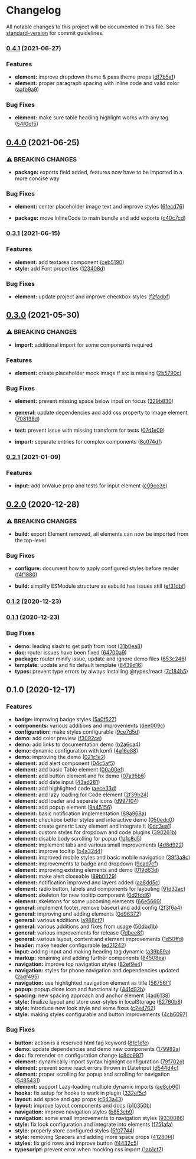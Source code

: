 # Changelog

All notable changes to this project will be documented in this file. See [standard-version](https://github.com/conventional-changelog/standard-version) for commit guidelines.

### [0.4.1](https://github.com/tobua/naven/compare/v0.4.0...v0.4.1) (2021-06-27)


### Features

* **element:** improve dropdown theme & pass theme props ([df7b5a1](https://github.com/tobua/naven/commit/df7b5a11da09d41c163891dc011ec822d8cedd9f))
* **element:** proper paragraph spacing with inline code and valid color ([aafb9a9](https://github.com/tobua/naven/commit/aafb9a990219c442470998da76a33c0348d3a3d2))


### Bug Fixes

* **element:** make sure table heading highlight works with any tag ([54f0cf5](https://github.com/tobua/naven/commit/54f0cf58686806a2937e1dbe0cec60c36888aa9c))

## [0.4.0](https://github.com/tobua/naven/compare/v0.3.1...v0.4.0) (2021-06-25)


### ⚠ BREAKING CHANGES

* **package:** exports field added, features now have to be imported in a more concise way

### Bug Fixes

* **element:** center placeholder image text and improve styles ([6fecd76](https://github.com/tobua/naven/commit/6fecd76e71b29d9d8817968bcb67920bd5fa7513))


* **package:** move InlineCode to main bundle and add exports ([c40c7cd](https://github.com/tobua/naven/commit/c40c7cd45496a5959728f7614ab885fa89e1d596))

### [0.3.1](https://github.com/tobua/naven/compare/v0.3.0...v0.3.1) (2021-06-15)


### Features

* **element:** add textarea component ([ceb5190](https://github.com/tobua/naven/commit/ceb51905c4d806c74d53275838637c04070239b7))
* **style:** add Font properties ([123408d](https://github.com/tobua/naven/commit/123408db88e1e49e12995bb8151e332b52a7b364))


### Bug Fixes

* **element:** update project and improve checkbox styles ([f2fadbf](https://github.com/tobua/naven/commit/f2fadbfb119310c61c941b2534b3dfd0a7451cf7))

## [0.3.0](https://github.com/tobua/naven/compare/v0.2.1...v0.3.0) (2021-05-30)


### ⚠ BREAKING CHANGES

* **import:** additional import for some components required

### Features

* **element:** create placeholder mock image if src is missing ([2b5790c](https://github.com/tobua/naven/commit/2b5790c8ef296e9e8f2a3ea0ca66faf66671ba68))


### Bug Fixes

* **element:** prevent missing space below input on focus ([329b830](https://github.com/tobua/naven/commit/329b830aa5d566e7c4160d813f6612ecebdd1be6))
* **general:** update dependencies and add css property to Image element ([708138d](https://github.com/tobua/naven/commit/708138d9608c72b9894a7c6d944fdff37b9ada7c))
* **test:** prevent issue with missing transform for tests ([07d1e09](https://github.com/tobua/naven/commit/07d1e093649d6ae3f6ebedaff05e9aa9f7592280))


* **import:** separate entries for complex components ([8c074df](https://github.com/tobua/naven/commit/8c074dff8378e0c347a22c1b4434503f25a2c95e))

### [0.2.1](https://github.com/tobua/naven/compare/v0.2.0...v0.2.1) (2021-01-09)


### Features

* **input:** add onValue prop and tests for input element ([c09cc3e](https://github.com/tobua/naven/commit/c09cc3e2380df5f325fe53bc3a8838a919e50374))

## [0.2.0](https://github.com/tobua/naven/compare/v0.1.2...v0.2.0) (2020-12-28)


### ⚠ BREAKING CHANGES

* **build:** export Element removed, all elements can now be imported from the top-level

### Bug Fixes

* **configure:** document how to apply configured styles before render ([f4f1880](https://github.com/tobua/naven/commit/f4f188084bd21bd95d98b3235738b4480452fb04))


* **build:** simplify ESModule structure as esbuild has issues still ([ef31dbf](https://github.com/tobua/naven/commit/ef31dbf3258d3a3aaf87eb6a70e8d13da0063353))

### [0.1.2](https://github.com/tobua/naven/compare/v0.1.1...v0.1.2) (2020-12-23)

### [0.1.1](https://github.com/tobua/naven/compare/v0.1.0...v0.1.1) (2020-12-23)


### Bug Fixes

* **demo:** leading slash to get path from root ([31b0ea8](https://github.com/tobua/naven/commit/31b0ea86886744504045e414074186b7da93a1ce))
* **doc:** router issues have been fixed ([64700a9](https://github.com/tobua/naven/commit/64700a9c80b5aa6bde7a124f764319334f5b5e97))
* **package:** router minify issue, update and ignore demo files ([653c246](https://github.com/tobua/naven/commit/653c24686ffac401ea43c747f2cd9f2d10feadf5))
* **template:** update and fix default template ([8439d16](https://github.com/tobua/naven/commit/8439d16037b13128979401ac6f9a1726b1e74b98))
* **types:** prevent type errors by always installing @types/react ([7c184b5](https://github.com/tobua/naven/commit/7c184b5f168d1064c913777ab06ed855d0221bfb))

## 0.1.0 (2020-12-17)


### Features

* **badge:** improving badge styles ([5a0f527](https://github.com/tobua/naven/commit/5a0f5272483250b6cfdaace51ef3ffd489dae4b6))
* **components:** various additions and improvements ([dee009c](https://github.com/tobua/naven/commit/dee009c48c56abc83d416a2c049cea66552bc2cd))
* **configuration:** make styles configurable ([9ce7d5d](https://github.com/tobua/naven/commit/9ce7d5dc0be64c9d967f26d9b3b4c14b34b6a980))
* **demo:** add color preview ([f3092ce](https://github.com/tobua/naven/commit/f3092ced2ede17614b9432e35c7c6f4d76a76de4))
* **demo:** add links to documentation demo ([b2a6ca4](https://github.com/tobua/naven/commit/b2a6ca405ff4410588c9b8c91681aa0f7c73e03a))
* **demo:** dynamic configuration with konfi ([4a16e88](https://github.com/tobua/naven/commit/4a16e8856e3b4492cbb920d23662d01eb2044fcf))
* **demo:** improving the demo ([021c1e2](https://github.com/tobua/naven/commit/021c1e202174688f9894efe46e21206f2ce01c85))
* **element:** add alert component ([04c5af5](https://github.com/tobua/naven/commit/04c5af548ec5e607d779b6c64f6820526b8c3625))
* **element:** add basic Table element ([00a90ef](https://github.com/tobua/naven/commit/00a90ef2fe7bcc1160238d47fa18f842987a7547))
* **element:** add button element and fix demo ([07a95b6](https://github.com/tobua/naven/commit/07a95b66f09f7dd3eda51181b9de63c18bef5d78))
* **element:** add date input ([43ad281](https://github.com/tobua/naven/commit/43ad281427560d7f92abad32be75479194d58676))
* **element:** add highlighted code ([aece33d](https://github.com/tobua/naven/commit/aece33dcc50810d43000ec3b880aac99f77cfd03))
* **element:** add lazy loading for Code element ([2f39b24](https://github.com/tobua/naven/commit/2f39b2400cc41e789fcda903a019fc3024078a13))
* **element:** add loader and separate icons ([d997104](https://github.com/tobua/naven/commit/d997104c29407da6869c9f9574c88aa41881b8f5))
* **element:** add popup element ([9a45156](https://github.com/tobua/naven/commit/9a45156cb706a19b65841da5cafc2da210e48aff))
* **element:** basic notification implementation ([89a968a](https://github.com/tobua/naven/commit/89a968a07a9b611f79095e9df7d89c2888ea9efb))
* **element:** checkbox better styles and interactive demo ([050edc0](https://github.com/tobua/naven/commit/050edc01c4de8129758541ad72c7addfbc5859a3))
* **element:** create generic Lazy element and integrate it ([0dc3ea1](https://github.com/tobua/naven/commit/0dc3ea1424ea6fd877575d8622be505abe118ae8))
* **element:** custom styles for dropdown and code plugins ([390261b](https://github.com/tobua/naven/commit/390261be60624246ebc782568e0bd9fd897084fe))
* **element:** disable body scrolling for popup ([1a1c8d5](https://github.com/tobua/naven/commit/1a1c8d5967e0ad85f2a703fb6d84134af416bb85))
* **element:** implement tabs and various small improvements ([4d8d922](https://github.com/tobua/naven/commit/4d8d92288937e7df917bcd9abb597e497bd66b35))
* **element:** improve tooltip ([b4a32d4](https://github.com/tobua/naven/commit/b4a32d460d66e1f7b3df1e7de5f6c15434000e31))
* **element:** improved mobile styles and basic mobile navigation ([39f3a8c](https://github.com/tobua/naven/commit/39f3a8c691c08586cb08e5f733866a2735309fe4))
* **element:** improvements to badge and dropdown ([9cad7cf](https://github.com/tobua/naven/commit/9cad7cf8591c247dfc5b125f0762510281cf2abf))
* **element:** improving existing elements and demo ([019d63d](https://github.com/tobua/naven/commit/019d63d2a49be3afb2700d2daf03e0003ed65449))
* **element:** make alert closeable ([89b0029](https://github.com/tobua/naven/commit/89b00296d5712dcba39cbf04874ecda60110036e))
* **element:** notification improved and layers added ([aa8dd5c](https://github.com/tobua/naven/commit/aa8dd5c3df56c85e6c9d37e7bfcb71e8d9fd8031))
* **element:** radio button, labels and components for layouting ([91d32ac](https://github.com/tobua/naven/commit/91d32acdf05945b1a4ad2ee24745880866c36179))
* **element:** skeleton for new tooltip component ([0d2fdd6](https://github.com/tobua/naven/commit/0d2fdd677389f14b85f1d01a123c511c5bca80ea))
* **element:** skeletons for some upcoming elements ([66e5669](https://github.com/tobua/naven/commit/66e566999285d0d646242aa6bde089ca8dcf48d8))
* **general:** implement footer, remove baseurl and add config ([2f3f6a4](https://github.com/tobua/naven/commit/2f3f6a4cb4fc5a441a709eae38655b47eeb58776))
* **general:** improving and adding elements ([0d96372](https://github.com/tobua/naven/commit/0d963727e528d1c4d4cbc963c28df979656c8715))
* **general:** various additions ([a988cf7](https://github.com/tobua/naven/commit/a988cf71839bc30a8e0af29e20cda5da184ecb2f))
* **general:** various additions and fixes from usage ([50dbd1b](https://github.com/tobua/naven/commit/50dbd1ba192e8f07fa7f6ddfc5a977c029277ec8))
* **general:** various improvements for release ([7dbee8f](https://github.com/tobua/naven/commit/7dbee8f04c616d888cae0976f5c75554b1671de1))
* **general:** various layout, content and element improvements ([1d50ffd](https://github.com/tobua/naven/commit/1d50ffdf7e189fde160918f4e7b967ce9a3ab43c))
* **header:** make header configurable ([ed21242](https://github.com/tobua/naven/commit/ed2124213d5477e46d68192c8a24817e48885444))
* **input:** adding input and making heading tag dynamic ([a39b59a](https://github.com/tobua/naven/commit/a39b59ab61cc4f01cd102d53245f07a9e28b7188))
* **markup:** renaming and adding further components ([84508ea](https://github.com/tobua/naven/commit/84508eabca304c4005d59e84ed68b8662734c60a))
* **navigation:** improve top navigation styles ([82ef9e4](https://github.com/tobua/naven/commit/82ef9e4102494aa7ef56911575d2d8ad847fed23))
* **navigation:** styles for phone navigation and dependencies updated ([2adf495](https://github.com/tobua/naven/commit/2adf49554d2c45d3579b786aaf0a79a0721d7120))
* **navigation:** use highlighted navigation element as title ([56756f1](https://github.com/tobua/naven/commit/56756f1ee11cbdb1627f16a02196e5d8185e6480))
* **popup:** popup close icon and functionality ([441d92b](https://github.com/tobua/naven/commit/441d92b0efe72c703b6a9ed1ee17cd4fa70d05e1))
* **spacing:** new spacing approach and anchor element ([4ad6138](https://github.com/tobua/naven/commit/4ad6138615682f3cc3904d315bca79afddba0e97))
* **style:** finalize layout and store user-styles in localStorage ([62760b8](https://github.com/tobua/naven/commit/62760b85e8c3350f153f4589a73d247762646170))
* **style:** introduce new look style and some fixes ([c2ed762](https://github.com/tobua/naven/commit/c2ed762748133f93df455a1948deff3d764c1096))
* **style:** making styles configurable and button improvements ([4cb6097](https://github.com/tobua/naven/commit/4cb60973867966ff432412c9d9fb958d2d31ab35))


### Bug Fixes

* **button:** action is a reserved html tag keyword ([81c1efe](https://github.com/tobua/naven/commit/81c1efec151fee8b4b4390b33dbcc41b608b37f9))
* **demo:** update dependencies and demo new components ([179982a](https://github.com/tobua/naven/commit/179982a761fa31eea566bc8f03d9215ec048ea2e))
* **doc:** fix rerender on configuration change ([c8dc997](https://github.com/tobua/naven/commit/c8dc997c2550d5318d2db7bb92052a01a00c6808))
* **element:** dynamically import syntax highlight configuration ([79f702d](https://github.com/tobua/naven/commit/79f702d8583929371b94b6ef6fba569081595786))
* **element:** prevent some react errors thrown in DateInput ([d544d4c](https://github.com/tobua/naven/commit/d544d4c97fe2cb52f12e6eb61421c45c67caaa79))
* **element:** proper scrolling for popup and scrolling for navigation ([5485431](https://github.com/tobua/naven/commit/5485431197a39da6753a64f7f2f56d64014e3f6d))
* **element:** support Lazy-loading multiple dynamic imports ([ae8cb60](https://github.com/tobua/naven/commit/ae8cb60808dc8b4d56b340db57fa280e5f499670))
* **hooks:** fix setup for hooks to work in plugin ([332ef5c](https://github.com/tobua/naven/commit/332ef5c9c91fa5d74f774c4fcf48b014c1828157))
* **layout:** add space and gap props ([c543a43](https://github.com/tobua/naven/commit/c543a439560ab722cb4e6c1a206e277b9e9c30a0))
* **layout:** improve layout components and docs ([b10350b](https://github.com/tobua/naven/commit/b10350b0c7de27f6d7d350fab219ff9481ff1b2e))
* **navigation:** improve navigation styles ([b853eb9](https://github.com/tobua/naven/commit/b853eb926b984c0f506da8a05daaf96060757751))
* **navigation:** some small improvements to navigation styles ([9330086](https://github.com/tobua/naven/commit/9330086b9859d171b6057f857d8d3c558a31ac92))
* **style:** fix look configuration and integrate into elements ([f751afa](https://github.com/tobua/naven/commit/f751afab33a156333ac95b39e07be7276c1c5132))
* **style:** properly store configured styles ([5f07744](https://github.com/tobua/naven/commit/5f0774411a225965a723b0875682c37b3a064801))
* **style:** removing Spacers and adding more space props ([41280f4](https://github.com/tobua/naven/commit/41280f48ebe583970110fc8e3b5125dac5161496))
* **styles:** fix grid rows and improve button ([f4432c5](https://github.com/tobua/naven/commit/f4432c519b60270a911deb4437152e30cd8f2915))
* **typescript:** prevent error when mocking css import ([1ab1cf7](https://github.com/tobua/naven/commit/1ab1cf7045a5dc0b47d5466f90e67d1deab76986))
